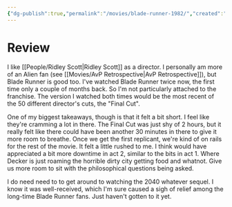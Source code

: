 ```yaml
---
{"dg-publish":true,"permalink":"/movies/blade-runner-1982/","created":"2023-12-01","updated":"2023-12-12"}
---
```



# Review

I like [[People/Ridley Scott\|Ridley Scott]] as a director. I personally am more of an Alien fan (see [[Movies/AvP Retrospective\|AvP Retrospective]]), but Blade Runner is good too. I've watched Blade Runner twice now, the first time only a couple of months back. So I'm not particularly attached to the franchise. The version I watched both times would be the most recent of the 50 different director's cuts, the "Final Cut".

One of my biggest takeaways, though is that it felt a bit short. I feel like they're cramming a lot in there. The Final Cut was just shy of 2 hours, but it really felt like there could have been another 30 minutes in there to give it more room to breathe. Once we get the first replicant, we're kind of on rails for the rest of the movie. It felt a little rushed to me. I think would have appreciated a bit more downtime in act 2, similar to the bits in act 1. Where Decker is just roaming the horrible dirty city getting food and whatnot. Give us more room to sit with the philosophical questions being asked.

I do need need to to get around to watching the 2040 whatever sequel. I know it was well-received, which I'm sure caused a sigh of relief among the long-time Blade Runner fans. Just haven't gotten to it yet.
